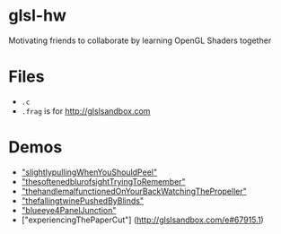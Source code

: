# glsl-hw
Motivating friends to collaborate by learning OpenGL Shaders together

# Files
- `.c`
- `.frag` is for http://glslsandbox.com

# Demos
- ["slightlypullingWhenYouShouldPeel"](http://glslsandbox.com/e#67432.1) 
- ["thesoftenedblurofsightTryingToRemember"](http://glslsandbox.com/e#67434.0) 
- ["thehandlemalfunctionedOnYourBackWatchingThePropeller"](http://glslsandbox.com/e#67435.1) 
- ["thefallingtwinePushedByBlinds"](http://glslsandbox.com/e#67721.1)
- ["blueeye4PanelJunction"](http://glslsandbox.com/e#67914.1)
- ["experiencingThePaperCut"] (http://glslsandbox.com/e#67915.1)
